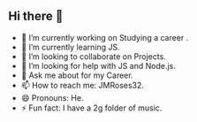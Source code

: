 ## Hi there 👋

- 🔭 I’m currently working on Studying a career .
- 🌱 I’m currently learning JS.
- 👯 I’m looking to collaborate on Projects.
- 🤔 I’m looking for help with JS and Node.js.
- 💬 Ask me about for my Career.
- 📫 How to reach me: JMRoses32.
- 😄 Pronouns: He.
- ⚡ Fun fact: I have a 2g folder of music.